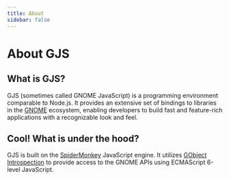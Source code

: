 ```yaml
---
title: About
sidebar: false
---
```


# About GJS

## What is GJS?

GJS (sometimes called GNOME JavaScript) is a programming environment comparable to Node.js. It provides an extensive set of bindings to libraries in the [GNOME](https://gnome.org) ecosystem, enabling developers to build fast and feature-rich applications with a recognizable look and feel.

## Cool! What is under the hood?

GJS is built on the [SpiderMonkey](https://spidermonkey.dev/) JavaScript engine. It utilizes [GObject Introspection](https://gi.readthedocs.io/en/latest/) to provide access to the GNOME APIs using ECMAScript 6-level JavaScript.
